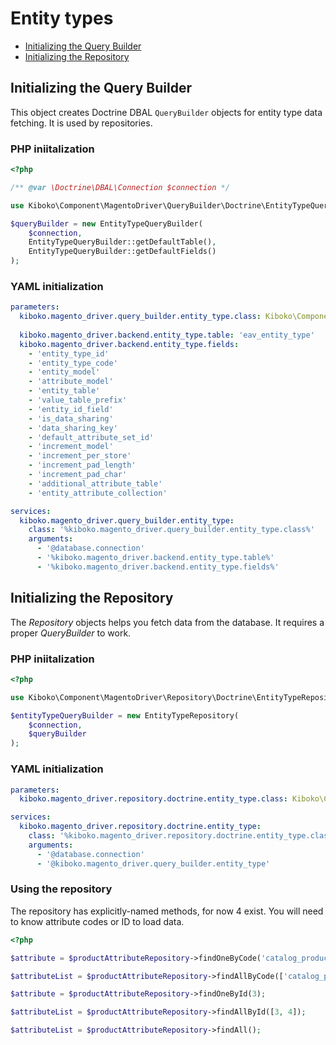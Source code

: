 # Entity types

* [Initializing the Query Builder](#initializing-the-query-builder)
* [Initializing the Repository](#initializing-the-repository)

## Initializing the Query Builder

This object creates Doctrine DBAL `QueryBuilder` objects for entity type data fetching. It is used by repositories.

### PHP iniitalization

```php
<?php

/** @var \Doctrine\DBAL\Connection $connection */

use Kiboko\Component\MagentoDriver\QueryBuilder\Doctrine\EntityTypeQueryBuilder;

$queryBuilder = new EntityTypeQueryBuilder(
    $connection,
    EntityTypeQueryBuilder::getDefaultTable(),
    EntityTypeQueryBuilder::getDefaultFields()
);
```

### YAML initialization

```yaml
parameters:
  kiboko.magento_driver.query_builder.entity_type.class: Kiboko\Component\MagentoDriver\QueryBuilder\Doctrine\EntityTypeQueryBuilder
  
  kiboko.magento_driver.backend.entity_type.table: 'eav_entity_type'
  kiboko.magento_driver.backend.entity_type.fields:
    - 'entity_type_id'
    - 'entity_type_code'
    - 'entity_model'
    - 'attribute_model'
    - 'entity_table'
    - 'value_table_prefix'
    - 'entity_id_field'
    - 'is_data_sharing'
    - 'data_sharing_key'
    - 'default_attribute_set_id'
    - 'increment_model'
    - 'increment_per_store'
    - 'increment_pad_length'
    - 'increment_pad_char'
    - 'additional_attribute_table'
    - 'entity_attribute_collection'

services:
  kiboko.magento_driver.query_builder.entity_type:
    class: '%kiboko.magento_driver.query_builder.entity_type.class%'
    arguments:
      - '@database.connection'
      - '%kiboko.magento_driver.backend.entity_type.table%'
      - '%kiboko.magento_driver.backend.entity_type.fields%'
```

## Initializing the Repository

The *Repository* objects helps you fetch data from the database. It requires a proper *QueryBuilder* to work.

### PHP iniitalization

```php
<?php

use Kiboko\Component\MagentoDriver\Repository\Doctrine\EntityTypeRepository;

$entityTypeQueryBuilder = new EntityTypeRepository(
	$connection,
	$queryBuilder
);
```

### YAML initialization

```yaml
parameters:
  kiboko.magento_driver.repository.doctrine.entity_type.class: Kiboko\Component\MagentoDriver\Repository\Doctrine\EntityTypeRepository

services:
  kiboko.magento_driver.repository.doctrine.entity_type:
    class: '%kiboko.magento_driver.repository.doctrine.entity_type.class%'
    arguments:
      - '@database.connection'
      - '@kiboko.magento_driver.query_builder.entity_type'
```

### Using the repository

The repository has explicitly-named methods, for now 4 exist. You will need to know attribute codes or ID to load data.

```php
<?php

$attribute = $productAttributeRepository->findOneByCode('catalog_product');

$attributeList = $productAttributeRepository->findAllByCode(['catalog_product', 'catalog_category']);

$attribute = $productAttributeRepository->findOneById(3);

$attributeList = $productAttributeRepository->findAllById([3, 4]);

$attributeList = $productAttributeRepository->findAll();
```
